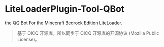 # LiteLoaderPlugin-Tool-QBot

the QQ Bot For the Minecraft Bedrock Edition LiteLoader.

> 基于 OICQ 开源库，所以同步于 OICQ 开源库的开源协议 (Mozilla Public License)。